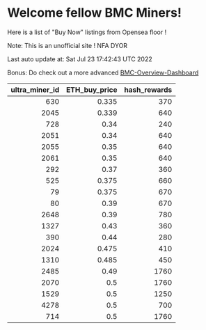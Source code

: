 # Welcome fellow BMC Miners!
Here is a list of "Buy Now" listings from Opensea floor !

Note: This is an unofficial site ! NFA DYOR

Last auto update at: Sat Jul 23 17:42:43 UTC 2022

Bonus: Do check out a more advanced [BMC-Overview-Dashboard](https://dune.com/defifunk/BMC-Overview-Dashboard)


|   ultra_miner_id |   ETH_buy_price |   hash_rewards |
|-----------------:|----------------:|---------------:|
|              630 |           0.335 |            370 |
|             2045 |           0.339 |            640 |
|              728 |           0.34  |            240 |
|             2051 |           0.34  |            640 |
|             2055 |           0.35  |            640 |
|             2061 |           0.35  |            640 |
|              292 |           0.37  |            360 |
|              525 |           0.375 |            660 |
|               79 |           0.375 |            670 |
|               80 |           0.39  |            670 |
|             2648 |           0.39  |            780 |
|             1327 |           0.43  |            360 |
|              390 |           0.44  |            280 |
|             2024 |           0.475 |            410 |
|             1310 |           0.485 |            450 |
|             2485 |           0.49  |           1760 |
|             2070 |           0.5   |           1760 |
|             1529 |           0.5   |           1250 |
|             4278 |           0.5   |            700 |
|              714 |           0.5   |           1760 |